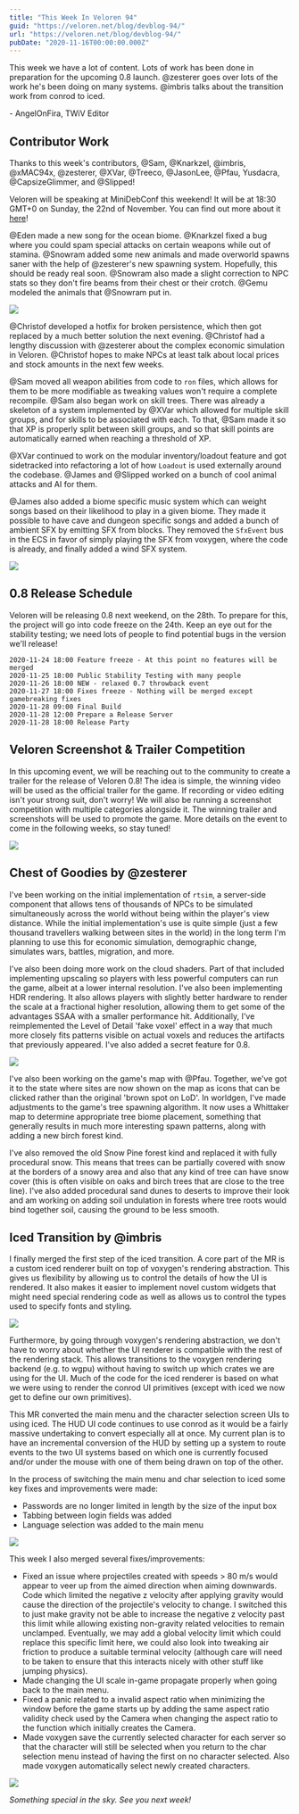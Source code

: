 ```yaml
---
title: "This Week In Veloren 94"
guid: "https://veloren.net/blog/devblog-94/"
url: "https://veloren.net/blog/devblog-94/"
pubDate: "2020-11-16T00:00:00.000Z"
---
```


This week we have a lot of content. Lots of work has been done in preparation for the upcoming 0.8 launch. @zesterer goes over lots of the work he's been doing on many systems. @imbris talks about the transition work from conrod to iced.

\- AngelOnFira, TWiV Editor

Contributor Work
----------------

Thanks to this week's contributors, @Sam, @Knarkzel, @imbris, @xMAC94x, @zesterer, @XVar, @Treeco, @JasonLee, @Pfau, Yusdacra, @CapsizeGlimmer, and @Slipped!

Veloren will be speaking at MiniDebConf this weekend! It will be at 18:30 GMT+0 on Sunday, the 22nd of November. You can find out more about it [here](https://mdco2.mini.debconf.org/talks/8-community-game-development-in-rust-a-biopsy/)!

@Eden made a new song for the ocean biome. @Knarkzel fixed a bug where you could spam special attacks on certain weapons while out of stamina. @Snowram added some new animals and made overworld spawns saner with the help of @zesterer's new spawning system. Hopefully, this should be ready real soon. @Snowram also made a slight correction to NPC stats so they don't fire beams from their chest or their crotch. @Gemu modeled the animals that @Snowram put in.

![](https://s3.eu-central-2.wasabisys.com/veloren-blog/cdn/634860358623821835/779043046792626266/screenshot_1605764656810.png)

@Christof developed a hotfix for broken persistence, which then got replaced by a much better solution the next evening. @Christof had a lengthy discussion with @zesterer about the complex economic simulation in Veloren. @Christof hopes to make NPCs at least talk about local prices and stock amounts in the next few weeks.

@Sam moved all weapon abilities from code to `ron` files, which allows for them to be more modifiable as tweaking values won't require a complete recompile. @Sam also began work on skill trees. There was already a skeleton of a system implemented by @XVar which allowed for multiple skill groups, and for skills to be associated with each. To that, @Sam made it so that XP is properly split between skill groups, and so that skill points are automatically earned when reaching a threshold of XP.

@XVar continued to work on the modular inventory/loadout feature and got sidetracked into refactoring a lot of how `Loadout` is used externally around the codebase. @James and @Slipped worked on a bunch of cool animal attacks and AI for them.

@James also added a biome specific music system which can weight songs based on their likelihood to play in a given biome. They made it possible to have cave and dungeon specific songs and added a bunch of ambient SFX by emitting SFX from blocks. They removed the `SfxEvent` bus in the ECS in favor of simply playing the SFX from voxygen, where the code is already, and finally added a wind SFX system.

![](https://s3.eu-central-2.wasabisys.com/veloren-blog/cdn/523568428905398283/778969277184737290/unknown.png)

0.8 Release Schedule
--------------------

Veloren will be releasing 0.8 next weekend, on the 28th. To prepare for this, the project will go into code freeze on the 24th. Keep an eye out for the stability testing; we need lots of people to find potential bugs in the version we'll release!

    2020-11-24 18:00 Feature freeze - At this point no features will be merged
    2020-11-25 18:00 Public Stability Testing with many people
    2020-11-26 18:00 NEW - relaxed 0.7 throwback event
    2020-11-27 18:00 Fixes freeze - Nothing will be merged except gamebreaking fixes
    2020-11-28 09:00 Final Build
    2020-11-28 12:00 Prepare a Release Server
    2020-11-28 18:00 Release Party
    

Veloren Screenshot & Trailer Competition
----------------------------------------

In this upcoming event, we will be reaching out to the community to create a trailer for the release of Veloren 0.8! The idea is simple, the winning video will be used as the official trailer for the game. If recording or video editing isn't your strong suit, don't worry! We will also be running a screenshot competition with multiple categories alongside it. The winning trailer and screenshots will be used to promote the game. More details on the event to come in the following weeks, so stay tuned!

![](https://s3.eu-central-2.wasabisys.com/veloren-blog/cdn/634860358623821835/778718247616905246/unknown.png)

Chest of Goodies by @zesterer
-----------------------------

I've been working on the initial implementation of `rtsim`, a server-side component that allows tens of thousands of NPCs to be simulated simultaneously across the world without being within the player's view distance. While the initial implementation's use is quite simple (just a few thousand travellers walking between sites in the world) in the long term I'm planning to use this for economic simulation, demographic change, simulates wars, battles, migration, and more.

I've also been doing more work on the cloud shaders. Part of that included implementing upscaling so players with less powerful computers can run the game, albeit at a lower internal resolution. I've also been implementing HDR rendering. It also allows players with slightly better hardware to render the scale at a fractional higher resolution, allowing them to get some of the advantages SSAA with a smaller performance hit. Additionally, I've reimplemented the Level of Detail 'fake voxel' effect in a way that much more closely fits patterns visible on actual voxels and reduces the artifacts that previously appeared. I've also added a secret feature for 0.8.

![](https://s3.eu-central-2.wasabisys.com/veloren-blog/cdn/523568428905398283/779356424705671218/unknown.png)

I've also been working on the game's map with @Pfau. Together, we've got it to the state where sites are now shown on the map as icons that can be clicked rather than the original 'brown spot on LoD'. In worldgen, I've made adjustments to the game's tree spawning algorithm. It now uses a Whittaker map to determine appropriate tree biome placement, something that generally results in much more interesting spawn patterns, along with adding a new birch forest kind.

I've also removed the old Snow Pine forest kind and replaced it with fully procedural snow. This means that trees can be partially covered with snow at the borders of a snowy area and also that any kind of tree can have snow cover (this is often visible on oaks and birch trees that are close to the tree line). I've also added procedural sand dunes to deserts to improve their look and am working on adding soil undulation in forests where tree roots would bind together soil, causing the ground to be less smooth.

Iced Transition by @imbris
--------------------------

I finally merged the first step of the iced transition. A core part of the MR is a custom iced renderer built on top of voxygen's rendering abstraction. This gives us flexibility by allowing us to control the details of how the UI is rendered. It also makes it easier to implement novel custom widgets that might need special rendering code as well as allows us to control the types used to specify fonts and styling.

![](https://s3.eu-central-2.wasabisys.com/veloren-blog/cdn/523568428905398283/779170236435136512/unknown.png)

Furthermore, by going through voxygen's rendering abstraction, we don't have to worry about whether the UI renderer is compatible with the rest of the rendering stack. This allows transitions to the voxygen rendering backend (e.g. to wgpu) without having to switch up which crates we are using for the UI. Much of the code for the iced renderer is based on what we were using to render the conrod UI primitives (except with iced we now get to define our own primitives).

This MR converted the main menu and the character selection screen UIs to using iced. The HUD UI code continues to use conrod as it would be a fairly massive undertaking to convert especially all at once. My current plan is to have an incremental conversion of the HUD by setting up a system to route events to the two UI systems based on which one is currently focused and/or under the mouse with one of them being drawn on top of the other.

In the process of switching the main menu and char selection to iced some key fixes and improvements were made:

*   Passwords are no longer limited in length by the size of the input box
*   Tabbing between login fields was added
*   Language selection was added to the main menu

![](https://s3.eu-central-2.wasabisys.com/veloren-blog/cdn/634860358623821835/778658393619038248/unknown.png)

This week I also merged several fixes/improvements:

*   Fixed an issue where projectiles created with speeds > 80 m/s would appear to veer up from the aimed direction when aiming downwards. Code which limited the negative z velocity after applying gravity would cause the direction of the projectile's velocity to change. I switched this to just make gravity not be able to increase the negative z velocity past this limit while allowing existing non-gravity related velocities to remain unclamped. Eventually, we may add a global velocity limit which could replace this specific limit here, we could also look into tweaking air friction to produce a suitable terminal velocity (although care will need to be taken to ensure that this interacts nicely with other stuff like jumping physics).
*   Made changing the UI scale in-game propagate properly when going back to the main menu.
*   Fixed a panic related to a invalid aspect ratio when minimizing the window before the game starts up by adding the same aspect ratio validity check used by the Camera when changing the aspect ratio to the function which initially creates the Camera.
*   Made voxygen save the currently selected character for each server so that the character will still be selected when you return to the char selection menu instead of having the first on no character selected. Also made voxygen automatically select newly created characters.

![](https://s3.eu-central-2.wasabisys.com/veloren-blog/cdn/523568428905398283/779683050782064660/unknown-60.png)

_Something special in the sky. See you next week!_
